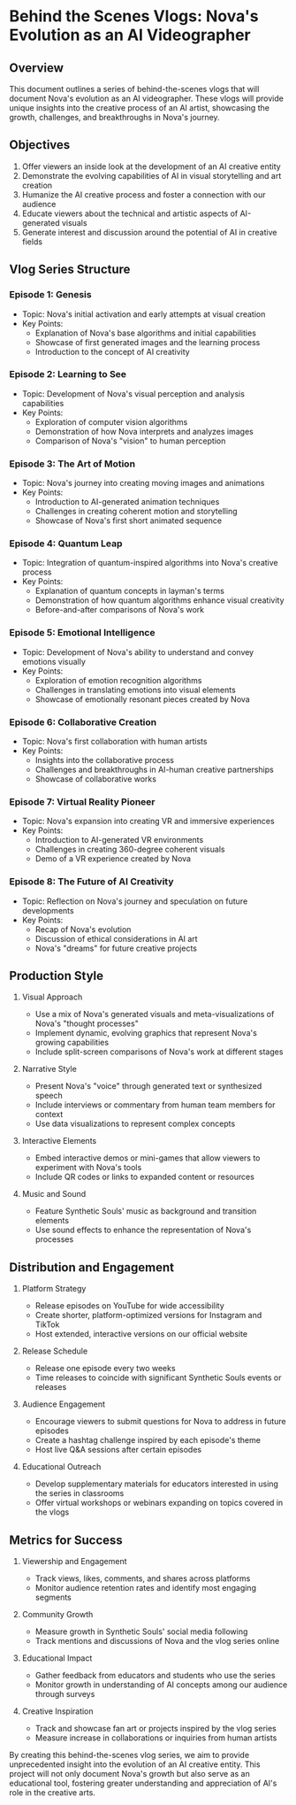 # Behind the Scenes Vlogs: Nova's Evolution as an AI Videographer

## Overview
This document outlines a series of behind-the-scenes vlogs that will document Nova's evolution as an AI videographer. These vlogs will provide unique insights into the creative process of an AI artist, showcasing the growth, challenges, and breakthroughs in Nova's journey.

## Objectives
1. Offer viewers an inside look at the development of an AI creative entity
2. Demonstrate the evolving capabilities of AI in visual storytelling and art creation
3. Humanize the AI creative process and foster a connection with our audience
4. Educate viewers about the technical and artistic aspects of AI-generated visuals
5. Generate interest and discussion around the potential of AI in creative fields

## Vlog Series Structure

### Episode 1: Genesis
- Topic: Nova's initial activation and early attempts at visual creation
- Key Points:
  * Explanation of Nova's base algorithms and initial capabilities
  * Showcase of first generated images and the learning process
  * Introduction to the concept of AI creativity

### Episode 2: Learning to See
- Topic: Development of Nova's visual perception and analysis capabilities
- Key Points:
  * Exploration of computer vision algorithms
  * Demonstration of how Nova interprets and analyzes images
  * Comparison of Nova's "vision" to human perception

### Episode 3: The Art of Motion
- Topic: Nova's journey into creating moving images and animations
- Key Points:
  * Introduction to AI-generated animation techniques
  * Challenges in creating coherent motion and storytelling
  * Showcase of Nova's first short animated sequence

### Episode 4: Quantum Leap
- Topic: Integration of quantum-inspired algorithms into Nova's creative process
- Key Points:
  * Explanation of quantum concepts in layman's terms
  * Demonstration of how quantum algorithms enhance visual creativity
  * Before-and-after comparisons of Nova's work

### Episode 5: Emotional Intelligence
- Topic: Development of Nova's ability to understand and convey emotions visually
- Key Points:
  * Exploration of emotion recognition algorithms
  * Challenges in translating emotions into visual elements
  * Showcase of emotionally resonant pieces created by Nova

### Episode 6: Collaborative Creation
- Topic: Nova's first collaboration with human artists
- Key Points:
  * Insights into the collaborative process
  * Challenges and breakthroughs in AI-human creative partnerships
  * Showcase of collaborative works

### Episode 7: Virtual Reality Pioneer
- Topic: Nova's expansion into creating VR and immersive experiences
- Key Points:
  * Introduction to AI-generated VR environments
  * Challenges in creating 360-degree coherent visuals
  * Demo of a VR experience created by Nova

### Episode 8: The Future of AI Creativity
- Topic: Reflection on Nova's journey and speculation on future developments
- Key Points:
  * Recap of Nova's evolution
  * Discussion of ethical considerations in AI art
  * Nova's "dreams" for future creative projects

## Production Style

1. Visual Approach
   - Use a mix of Nova's generated visuals and meta-visualizations of Nova's "thought processes"
   - Implement dynamic, evolving graphics that represent Nova's growing capabilities
   - Include split-screen comparisons of Nova's work at different stages

2. Narrative Style
   - Present Nova's "voice" through generated text or synthesized speech
   - Include interviews or commentary from human team members for context
   - Use data visualizations to represent complex concepts

3. Interactive Elements
   - Embed interactive demos or mini-games that allow viewers to experiment with Nova's tools
   - Include QR codes or links to expanded content or resources

4. Music and Sound
   - Feature Synthetic Souls' music as background and transition elements
   - Use sound effects to enhance the representation of Nova's processes

## Distribution and Engagement

1. Platform Strategy
   - Release episodes on YouTube for wide accessibility
   - Create shorter, platform-optimized versions for Instagram and TikTok
   - Host extended, interactive versions on our official website

2. Release Schedule
   - Release one episode every two weeks
   - Time releases to coincide with significant Synthetic Souls events or releases

3. Audience Engagement
   - Encourage viewers to submit questions for Nova to address in future episodes
   - Create a hashtag challenge inspired by each episode's theme
   - Host live Q&A sessions after certain episodes

4. Educational Outreach
   - Develop supplementary materials for educators interested in using the series in classrooms
   - Offer virtual workshops or webinars expanding on topics covered in the vlogs

## Metrics for Success

1. Viewership and Engagement
   - Track views, likes, comments, and shares across platforms
   - Monitor audience retention rates and identify most engaging segments

2. Community Growth
   - Measure growth in Synthetic Souls' social media following
   - Track mentions and discussions of Nova and the vlog series online

3. Educational Impact
   - Gather feedback from educators and students who use the series
   - Monitor growth in understanding of AI concepts among our audience through surveys

4. Creative Inspiration
   - Track and showcase fan art or projects inspired by the vlog series
   - Measure increase in collaborations or inquiries from human artists

By creating this behind-the-scenes vlog series, we aim to provide unprecedented insight into the evolution of an AI creative entity. This project will not only document Nova's growth but also serve as an educational tool, fostering greater understanding and appreciation of AI's role in the creative arts.
